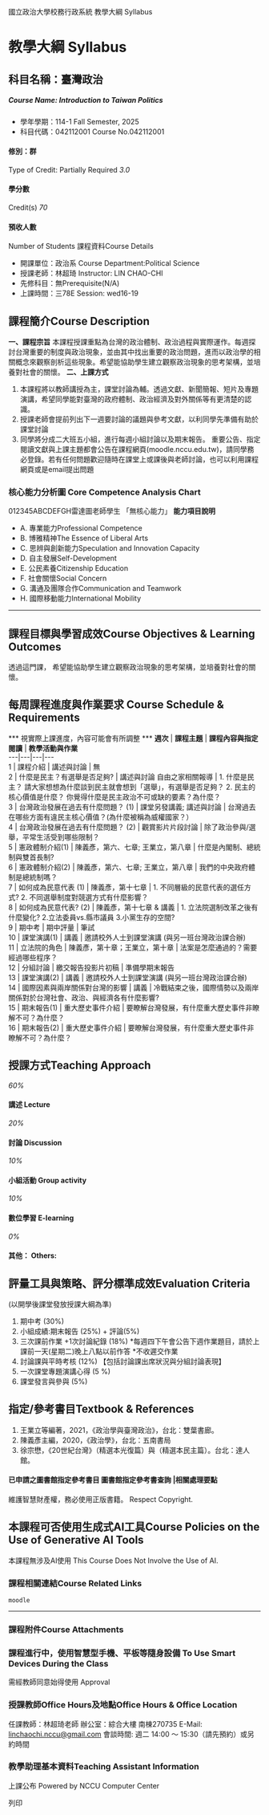 國立政治大學校務行政系統 教學大綱 Syllabus
# 教學大綱 Syllabus
##  科目名稱：臺灣政治
#####  Course Name: Introduction to Taiwan Politics
  * 學年學期：114-1 Fall Semester, 2025 
  * 科目代碼：042112001 Course No.042112001


#### 修別：群
Type of Credit: Partially Required 
_3.0_
#### 學分數
Credit(s)
_70_
#### 預收人數
Number of Students
課程資料Course Details
  * 開課單位：政治系 Course Department:Political Science 
  * 授課老師：林超琦 Instructor: LIN CHAO-CHI 
  * 先修科目：無Prerequisite(N/A)
  * 上課時間：三78E Session: wed16-19


##  課程簡介Course Description
**一、課程宗旨**
本課程授課重點為台灣的政治體制、政治過程與實際運作。每週探討台灣重要的制度與政治現象，並由其中找出重要的政治問題，進而以政治學的相關概念來觀察剖析這些現象。希望能協助學生建立觀察政治現象的思考架構，並培養對社會的關懷。
**二、上課方式**
1. 本課程將以教師講授為主，課堂討論為輔。透過文獻、新聞簡報、短片及專題演講，希望同學能對臺灣的政府體制、政治經濟及對外關係等有更清楚的認識。
2. 授課老師會提前列出下一週要討論的議題與參考文獻，以利同學先準備有助於課堂討論
3. 同學將分成二大班五小組，進行每週小組討論以及期末報告。
重要公告、指定閱讀文獻與上課主題都會公告在課程網頁(moodle.nccu.edu.tw)，請同學務必登錄。若有任何問題歡迎隨時在課堂上或課後與老師討論，也可以利用課程網頁或是email提出問題
###  核心能力分析圖 Core Competence Analysis Chart
012345ABCDEFGH雷達圖老師學生
「無核心能力」 
**能力項目說明**
  * A. 專業能力Professional Competence
  * B. 博雅精神The Essence of Liberal Arts
  * C. 思辨與創新能力Speculation and Innovation Capacity
  * D. 自主發展Self-Development
  * E. 公民素養Citizenship Education
  * F. 社會關懷Social Concern
  * G. 溝通及團隊合作Communication and Teamwork
  * H. 國際移動能力International Mobility


* * *
##  課程目標與學習成效Course Objectives & Learning Outcomes 
透過這門課， 希望能協助學生建立觀察政治現象的思考架構，並培養對社會的關懷。
##  每周課程進度與作業要求 Course Schedule & Requirements
*** 視實際上課進度，內容可能會有所調整 ***
**週次** |  **課程主題** |  **課程內容與指定閱讀** |  **教學活動與作業**  
---|---|---|---  
1 |  課程介紹 |  講述與討論 |  無  
2 |  什麼是民主？有選舉是否足夠? |  講述與討論 自由之家相關報導 |  1. 什麼是民主？ 請大家想想為什麼談到民主就會想到「選舉」，有選舉是否足夠？ 2. 民主的核心價值是什麼？ 你覺得什麼是民主政治不可或缺的要素？為什麼？  
3 |  台灣政治發展在過去有什麼問題？ (1) |  課堂另發講義; 講述與討論 |  台灣過去在哪些方面有違民主核心價值？(為什麼被稱為威權國家？）  
4 |  台灣政治發展在過去有什麼問題？ (2) |  觀賞影片片段討論 |  除了政治參與/選舉，平常生活受到哪些限制？  
5 |  憲政體制介紹(1) |  陳義彥，第六、七章; 王業立，第八章 |  什麼是內閣制、總統制與雙首長制?  
6 |  憲政體制介紹(2) |  陳義彥，第六、七章; 王業立，第八章 |  我們的中央政府體制是總統制嗎？  
7 |  如何成為民意代表 (1) |  陳義彥，第十七章 |  1. 不同層級的民意代表的選任方式? 2. 不同選舉制度對競選方式有什麼影響？  
8 |  如何成為民意代表? (2) |  陳義彥，第十七章 & 講義 |  1. 立法院選制改革之後有什麼變化? 2.立法委員vs.縣市議員 3.小黨生存的空間?  
9 |  期中考 |  期中評量 |  筆試  
10 |  課堂演講(1) |  講義 |  邀請校外人士到課堂演講 (與另一班台灣政治課合辦)  
11 |  立法院的角色 |  陳義彥，第十章；王業立，第十章 |  法案是怎麼通過的？需要經過哪些程序？  
12 |  分組討論 |  繳交報告投影片初稿 |  準備學期末報告  
13 |  課堂演講(2) |  講義 |  邀請校外人士到課堂演講 (與另一班台灣政治課合辦)  
14 |  國際因素與兩岸關係對台灣的影響 |  講義 |  冷戰結束之後，國際情勢以及兩岸關係對於台灣社會、政治、與經濟各有什麼影響?  
15 |  期末報告(1) |  重大歷史事件介紹 |  要瞭解台灣發展，有什麼重大歷史事件非瞭解不可？為什麼？  
16 |  期末報告(2) |  重大歷史事件介紹 |  要瞭解台灣發展，有什麼重大歷史事件非瞭解不可？為什麼？  
##  授課方式Teaching Approach
_60%_
####  講述 Lecture
_20%_
####  討論 Discussion
_10%_
####  小組活動 Group activity
_10%_
####  數位學習 E-learning
_0%_
####  其他： Others:
##  評量工具與策略、評分標準成效Evaluation Criteria
(以開學後課堂發放授課大綱為準)
1. 期中考 (30%)
2. 小組成績:期末報告 (25%) + 評論(5%)
3. 三次課前作業 +1次討論紀錄 (18%) 
*每週四下午會公告下週作業題目，請於上課前一天(星期二)晚上八點以前作答
*不收遲交作業
4. 討論課與平時考核 (12%) 【包括討論課出席狀況與分組討論表現】
5. 一次課堂專題演講心得 (5 %)
6. 課堂發言與參與 (5%)
##  指定/參考書目Textbook & References
  1. 王業立等編著，2021，《政治學與臺灣政治》，台北：雙葉書廊。
  2. 陳義彥主編，2020，《政治學》，台北：五南書局
  3. 徐宗懋，《20世紀台灣》（精選本光復篇）與（精選本民主篇）。台北：達人館。


####  已申請之圖書館指定參考書目  圖書館指定參考書查詢 |相關處理要點
維護智慧財產權，務必使用正版書籍。 Respect Copyright.
##  本課程可否使用生成式AI工具Course Policies on the Use of Generative AI Tools
本課程無涉及AI使用 This Course Does Not Involve the Use of AI.
###  課程相關連結Course Related Links
```
moodle
```

* * *
###  課程附件Course Attachments
###  課程進行中，使用智慧型手機、平板等隨身設備 To Use Smart Devices During the Class
需經教師同意始得使用  Approval
###  授課教師Office Hours及地點Office Hours & Office Location
任課教師：林超琦老師
辦公室：綜合大樓 南棟270735
E-Mail: linchaochi.nccu@gmail.com
會談時間: 週二 14:00 ～ 15:30（請先預約）或另約時間
###  教學助理基本資料Teaching Assistant Information
上課公布
Powered by NCCU Computer Center
  
列印
